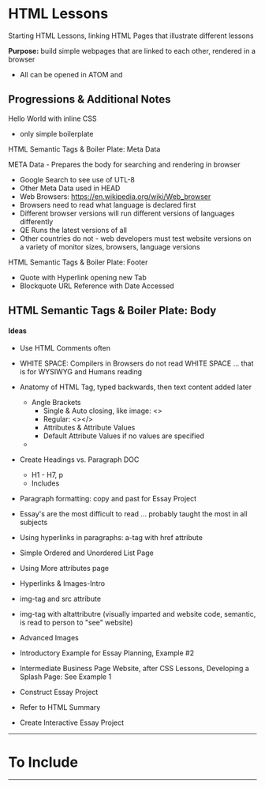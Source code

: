 # HTML Lessons
Starting HTML Lessons, linking HTML Pages that illustrate different lessons

**Purpose:** build simple webpages that are linked to each other, rendered in a browser
- All can be opened in ATOM and

## Progressions & Additional Notes

Hello World with inline CSS
- only simple boilerplate

HTML Semantic Tags & Boiler Plate: Meta Data

META Data - Prepares the body for searching and rendering in browser
- Google Search to see use of UTL-8
- Other Meta Data used in HEAD
- Web Browsers: https://en.wikipedia.org/wiki/Web_browser
- Browsers need to read what language is declared first
- Different browser versions will run different versions of languages differently
- QE Runs the latest versions of all
- Other countries do not - web developers must test website versions on a variety of monitor sizes, browsers, language versions

HTML Semantic Tags & Boiler Plate: Footer
- Quote with Hyperlink opening new Tab
- Blockquote URL Reference with Date Accessed

HTML Semantic Tags & Boiler Plate: Body
-

#### Ideas
- Use HTML Comments often
- WHITE SPACE: Compilers in Browsers do not read WHITE SPACE ... that is for WYSIWYG and Humans reading

- Anatomy of HTML Tag, typed backwards, then text content added later
  - Angle Brackets
    - Single & Auto closing, like image: <>
    - Regular: <></>
    - Attributes & Attribute Values
    - Default Attribute Values if no values are specified
  -

- Create Headings vs. Paragraph DOC
  - H1 - H7, p
  - Includes <br>

- Paragraph formatting: copy and past for Essay Project
- Essay's are the most difficult to read ... probably taught the most in all subjects
- Using hyperlinks in paragraphs: a-tag with href attribute


- Simple Ordered and Unordered List Page
- Using More attributes page

- Hyperlinks & Images-Intro
- img-tag and src attribute
- img-tag with altattributre (visually imparted and website code, semantic, is read to person to "see" website)
- Advanced Images

- Introductory Example for Essay Planning, Example #2

- Intermediate Business Page Website, after CSS Lessons, Developing a Splash Page: See Example 1

- Construct Essay Project
- Refer to HTML Summary
- Create Interactive Essay Project

---

# To Include


---
